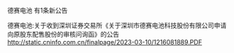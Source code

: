 德赛电池 有1条新公告 

德赛电池:关于收到深圳证券交易所《关于深圳市德赛电池科技股份有限公司申请向原股东配售股份的审核问询函》的公告 http://static.cninfo.com.cn/finalpage/2023-03-10/1216081889.PDF 

